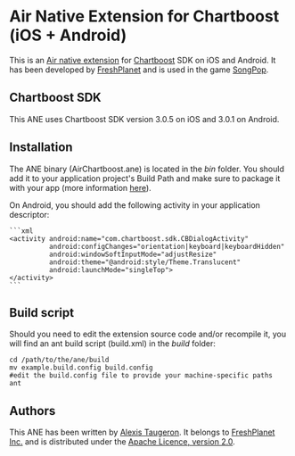 Air Native Extension for Chartboost (iOS + Android)
======================================

This is an [Air native extension](http://www.adobe.com/devnet/air/native-extensions-for-air.html) for [Chartboost](http://chartboost.com) SDK on iOS and Android. It has been developed by [FreshPlanet](http://freshplanet.com) and is used in the game [SongPop](http://songpop.fm).


Chartboost SDK
---------

This ANE uses Chartboost SDK version 3.0.5 on iOS and 3.0.1 on Android.


Installation
---------

The ANE binary (AirChartboost.ane) is located in the *bin* folder. You should add it to your application project's Build Path and make sure to package it with your app (more information [here](http://help.adobe.com/en_US/air/build/WS597e5dadb9cc1e0253f7d2fc1311b491071-8000.html)).

On Android, you should add the following activity in your application descriptor:

    ```xml
    <activity android:name="com.chartboost.sdk.CBDialogActivity"
              android:configChanges="orientation|keyboard|keyboardHidden"
              android:windowSoftInputMode="adjustResize"
              android:theme="@android:style/Theme.Translucent"
              android:launchMode="singleTop">
    </activity>
    ```


Build script
---------

Should you need to edit the extension source code and/or recompile it, you will find an ant build script (build.xml) in the *build* folder:

    cd /path/to/the/ane/build
    mv example.build.config build.config
    #edit the build.config file to provide your machine-specific paths
    ant


Authors
------

This ANE has been written by [Alexis Taugeron](http://alexistaugeron.com). It belongs to [FreshPlanet Inc.](http://freshplanet.com) and is distributed under the [Apache Licence, version 2.0](http://www.apache.org/licenses/LICENSE-2.0).